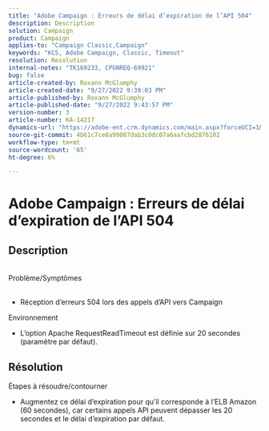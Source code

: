 ```yaml
---
title: "Adobe Campaign : Erreurs de délai d’expiration de l’API 504"
description: Description
solution: Campaign
product: Campaign
applies-to: "Campaign Classic,Campaign"
keywords: "KCS, Adobe Campaign, Classic, Timeout"
resolution: Resolution
internal-notes: "TK169233, CPGNREQ-69921"
bug: false
article-created-by: Roxann McGlumphy
article-created-date: "9/27/2022 9:39:03 PM"
article-published-by: Roxann McGlumphy
article-published-date: "9/27/2022 9:43:57 PM"
version-number: 3
article-number: KA-14217
dynamics-url: "https://adobe-ent.crm.dynamics.com/main.aspx?forceUCI=1&pagetype=entityrecord&etn=knowledgearticle&id=fb9fddcd-ac3e-ed11-9db1-00224808613b"
source-git-commit: 4b61c7ce8a99087dab3c0dc07a6aafcbd2876102
workflow-type: tm+mt
source-wordcount: '65'
ht-degree: 6%

---
```


# Adobe Campaign : Erreurs de délai d’expiration de l’API 504

## Description

<br>Problème/Symptômes<br><br>
- Réception d’erreurs 504 lors des appels d’API vers Campaign



Environnement
- L’option Apache RequestReadTimeout est définie sur 20 secondes (paramètre par défaut).



## Résolution

Étapes à résoudre/contourner
- Augmentez ce délai d’expiration pour qu’il corresponde à l’ELB Amazon (60 secondes), car certains appels API peuvent dépasser les 20 secondes et le délai d’expiration par défaut.

